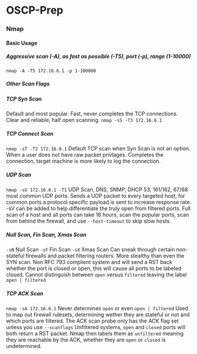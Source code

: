 # OSCP-Prep
### Nmap
#### Basic Usage
##### Aggressive scan (-A), as fast as possible (-T5), port (-p), range (1-10000)
`nmap -A -T5 172.16.6.1 -p 1-100000`
##### Other Scan Flags
##### TCP Syn Scan 
Default and most popular.  Fast, never completes the TCP connections. Clear and reliable, half open scanning.
`nmap -sS -T3 172.16.6.1`
##### TCP Connect Scan
`nmap -sT -T2 172.16.6.1`
Default TCP scan when Syn Scan is not an option. When a user does not have raw packet privlages. Completes the connection, target machine is more likely to log the connection.
##### UDP Scan 
`nmap -sU 172.16.6.1 -T1`
UDP Scan, DNS, SNMP, DHCP 53, 161/162, 67/68 most common UDP ports. Sends a UDP packet to every targeted host, for common ports a protocol specific payload is sent to increase response rate. -sV can be added to help differentiate the truly open from filtered ports. Full scan of a host and all ports can take 18 hours, scan the popular ports, scan from behind the firewall, and use `--host-timeout` to skip slow hosts.
##### Null Scan, Fin Scan, Xmas Scan
`-sN` Null Scan 
`-sF` Fin Scan
`-sX` Xmas Scan
Can sneak through certain non-stateful firewalls and packet filtering routers.  More stealthy than even the SYN scan. Non RFC 793 complient system and will send a RST back whether the port is closed or open, this will cause all ports to be labeled closed. Cannot distinguish between `open` versus `filtered` leaving the label `open | filtered`
##### TCP ACK Scan
`nmap -sA 172.16.6.1` 
Never determines `open` or even `open | filtered` Used to map out firewall rulesets, determining wether they are stateful or not and which ports are filtered. The ACK scan probe only has the ACK flag set unless you use `--scanflags` Unfiltered systems, `open` and `closed` ports will both return a RST packet. Nmap then labels them as `unfiltered` meaning they are reachable by the ACK, whether they are `open` or `closed` is undetermined.
